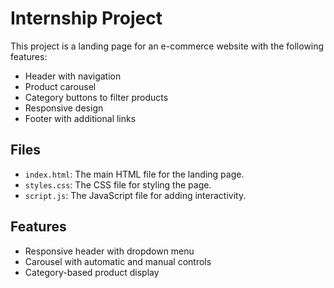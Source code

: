 # Internship Project

This project is a landing page for an e-commerce website with the following features:
- Header with navigation
- Product carousel
- Category buttons to filter products
- Responsive design
- Footer with additional links

## Files
- `index.html`: The main HTML file for the landing page.
- `styles.css`: The CSS file for styling the page.
- `script.js`: The JavaScript file for adding interactivity.

## Features
- Responsive header with dropdown menu
- Carousel with automatic and manual controls
- Category-based product display

